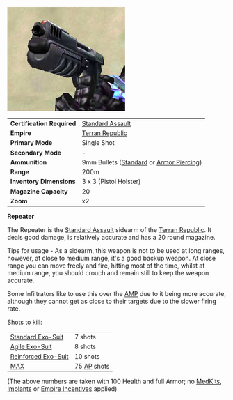 ![](../images/Repeater.jpg "Repeater.jpg")

|                            |                                                                                                          |
| -------------------------- | -------------------------------------------------------------------------------------------------------- |
| **Certification Required** | [Standard Assault](../certifications/Standard_Assault.md)                                                |
| **Empire**                 | [Terran Republic](../etc/Terran_Republic.md)                                                             |
| **Primary Mode**           | Single Shot                                                                                              |
| **Secondary Mode**         | \-                                                                                                       |
| **Ammunition**             | 9mm Bullets ([Standard](../ammunition/9mm_Bullet.md) or [Armor Piercing](../ammunition/Armor_Piercing_9mm_Bullet.md)) |
| **Range**                  | 200m                                                                                                     |
| **Inventory Dimensions**   | 3 x 3 (Pistol Holster)                                                                                   |
| **Magazine Capacity**      | 20                                                                                                       |
| **Zoom**                   | x2                                                                                                       |

**Repeater**

The Repeater is the [Standard Assault](../certifications/Standard_Assault.md)
sidearm of the [Terran Republic](../etc/Terran_Republic.md). It deals good
damage, is relatively accurate and has a 20 round magazine.

Tips for usage - As a sidearm, this weapon is not to be used at long ranges,
however, at close to medium range, it's a good backup weapon. At close range you
can move freely and fire, hitting most of the time, whilst at medium range, you
should crouch and remain still to keep the weapon accurate.

Some Infiltrators like to use this over the [AMP](Automatic_Machine_Pistol.md)
due to it being more accurate, although they cannot get as close to their
targets due to the slower firing rate.

Shots to kill:

|                                                        |                                                 |
| ------------------------------------------------------ | ----------------------------------------------- |
| [Standard Exo-Suit](../armor/Standard_Exo-Suit.md)     | 7 shots                                         |
| [Agile Exo-Suit](../armor/Agile_Exo-Suit.md)           | 8 shots                                         |
| [Reinforced Exo-Suit](../armor/Reinforced_Exo-Suit.md) | 10 shots                                        |
| [MAX](../armor/Mechanized_Assault_Exo-Suit.md)         | 75 [AP](../terminology/Armor_Piercing.md) shots |

(The above numbers are taken with 100 Health and full Armor; no
[MedKits](../items/MedKit.md), [Implants](../implants/Implants.md) or
[Empire Incentives](../etc/Empire_Incentives.md) applied)

